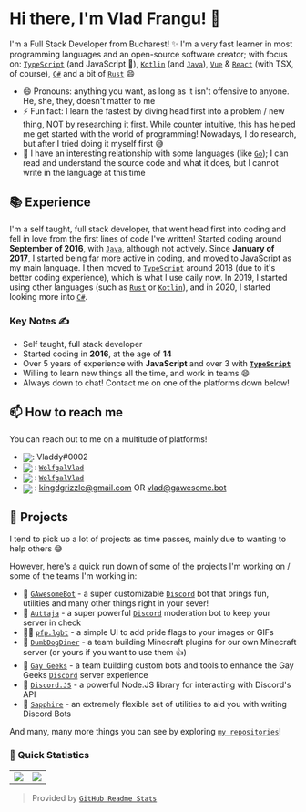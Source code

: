 # Hi there, I'm Vlad Frangu! 👋 <img src="https://komarev.com/ghpvc/?username=vladfrangu" alt="" align="center" />

I'm a Full Stack Developer from Bucharest! ✨ I'm a very fast learner in most programming languages and an open-source software creator; with focus on: [`TypeScript`] (and JavaScript 👀), [`Kotlin`] (and [`Java`]), [`Vue`] & [`React`] (with TSX, of course), [`C#`] and a bit of [`Rust`] 😄

- 😄 Pronouns: anything you want, as long as it isn't offensive to anyone. He, she, they, doesn't matter to me
- ⚡ Fun fact: I learn the fastest by diving head first into a problem / new thing, NOT by researching it first. While counter intuitive, this has helped me get started with the world of programming! Nowadays, I do research, but after I tried doing it myself first 😅
- 👀 I have an interesting relationship with some languages (like [`Go`]); I can read and understand the source code and what it does, but I cannot write in the language at this time

## 📚 Experience

I'm a self taught, full stack developer, that went head first into coding and fell in love from the first lines of code I've written! Started coding around **September of 2016**, with [`Java`], although not actively. Since **January of 2017**, I started being far more active in coding, and moved to JavaScript as my main language. I then moved to [`TypeScript`] around 2018 (due to it's better coding experience), which is what I use daily now. In 2019, I started using other languages (such as [`Rust`] or [`Kotlin`]), and in 2020, I started looking more into [`C#`].

### Key Notes ✍️

- Self taught, full stack developer
- Started coding in **2016**, at the age of **14**
- Over 5 years of experience with **JavaScript** and over 3 with **[`TypeScript`]**
- Willing to learn new things all the time, and work in teams 😄
- Always down to chat! Contact me on one of the platforms down below!

## 📫 How to reach me

You can reach out to me on a multitude of platforms!

- <img src="https://raw.githubusercontent.com/vladfrangu/vladfrangu/master/assets/logo-discord.png" align="center">: Vladdy#0002
- <img src="https://raw.githubusercontent.com/vladfrangu/vladfrangu/master/assets/logo-twitter.png" align="center"> : [`WolfgalVlad`][Twitter]
- <img src="https://raw.githubusercontent.com/vladfrangu/vladfrangu/master/assets/logo-telegram.png" align="center"> : [`WolfgalVlad`][Telegram]
- <img src="https://raw.githubusercontent.com/vladfrangu/vladfrangu/master/assets/logo-gmail.png" align="center"> : kingdgrizzle@gmail.com OR vlad@gawesome.bot

## 🔭 Projects

I tend to pick up a lot of projects as time passes, mainly due to wanting to help others :sweat_smile:

However, here's a quick run down of some of the projects I'm working on / some of the teams I'm working in:

- 🤖 [`GAwesomeBot`] - a super customizable [`Discord`] bot that brings fun, utilities and many other things right in your sever!
- 🤖 [`Auttaja`] - a super powerful [`Discord`] moderation bot to keep your server in check
- 🏳️‍🌈 [`pfp.lgbt`] - a simple UI to add pride flags to your images or GIFs
- 👯 [`DumbDogDiner`] - a team building Minecraft plugins for our own Minecraft server (or yours if you want to use them 👍)
- 👯 [`Gay Geeks`] - a team building custom bots and tools to enhance the Gay Geeks [`Discord`] server experience
- 👯 [`Discord.JS`] - a powerful Node.JS library for interacting with Discord's API
- 👯 [`Sapphire`] - an extremely flexible set of utilities to aid you with writing Discord Bots

And many, many more things you can see by exploring [`my repositories`]!

### 👀 Quick Statistics

<table>
  <tr>
    <td align="center" style="padding=0;width=50%;">
      <img align="center" style="padding=0;" src="https://github-readme-stats.vladfrangu.vercel.app/api/?username=vladfrangu&show_icons=true&title_color=4F8CC9&text_color=9f9f9f&bg_color=151515&hide_border=true&icon_color=4F8CC9&hide_title=true&count_private=true" />
    </td>
    <td align="center" style="padding=0;width=50%;">
      <img align="center" style="padding=0;" src="https://github-readme-stats.vladfrangu.vercel.app/api/top-langs/?username=vladfrangu&layout=compact&title_color=4F8CC9&text_color=9f9f9f&bg_color=151515&hide_border=true&icon_color=4F8CC9&hide=visual%20basic&count_private=true&extra=GAwesomeBot/bot,sharding-manager-next,api-next,web-next,bot-next,ts-template,worker-library,websocket-next;discordjs/discord.js,discord-api-types,discord.js-next,collection;KlasaCommunityPlugins/no-mention-spam,tags,functions,channels-gateway,raw-events;auttaja/frontend;binarytf/binarytf;DumbDogDiner/StickyWallet,kotlin-plugin-base;Gay-Geeks/core,currency,leveling,utils,types,shop,modules-template;sapphire-project/utilities,framework,pieces,plugins;skyra-project/skyra,char" />
    </td>
  </tr>
</table>

> Provided by [`GitHub Readme Stats`]


<!----------------- LINKS --------------->
[`TypeScript`]:          https://www.typescriptlang.org/
[`Kotlin`]:              https://kotlinlang.org/
 <!-- I'm sorry for linking java to that site, but there is no better one that I know of.. -->
[`Java`]:                https://java.com/
[`Rust`]:                https://www.rust-lang.org/
[`Go`]:                  https://golang.org
[`C#`]:                  https://docs.microsoft.com/en-us/dotnet/csharp/
[`Vue`]:                 https://vuejs.org/
[`React`]:               https://reactjs.org/
[`Discord`]:             https://discord.com/
[`pfp.lgbt`]:            https://pfp.lgbt/
[`my repositories`]:     https://github.com/vladfrangu?tab=repositories
[`GitHub Readme Stats`]: https://github.com/anuraghazra/github-readme-stats
[Twitter]:               https://twitter.com/WolfgalVlad
[Telegram]:              https://t.me/WolfgalVlad

<!--------------- Teams ----------------->

[`GAwesomeBot`]:  https://github.com/GAwesomeBot
[`Auttaja`]:      https://github.com/auttaja
[`DumbDogDiner`]: https://github.com/DumbDogDiner
[`Gay Geeks`]:    https://gaygeeks.gg/
[`Discord.JS`]:   https://github.com/discordjs
[`Sapphire`]:     https://github.com/sapphire-project
